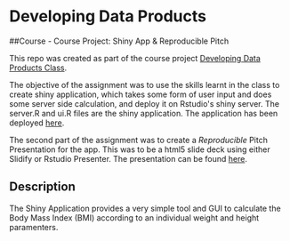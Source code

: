 # Developing Data Products 
##Course - Course Project: Shiny App & Reproducible Pitch

This repo was created as part of the course project [Developing Data Products Class](https://www.coursera.org/course/devdataprod).

The objective of the assignment was to use the skills learnt in the class to create shiny application, which takes some form of user input and does some server side calculation, and deploy it on Rstudio's shiny server. The server.R and ui.R files are the shiny application. The application has been deployed [here](https://filomena.shinyapps.io/BodyMassIndex/).

The second part of the assignment was to create a *Reproducible* Pitch Presentation for the app. This was to be a html5 slide deck using either Slidify or Rstudio Presenter. The presentation can be found [here](http://rpubs.com/Filomena71/192109).

## Description

The Shiny Application provides a very simple tool and GUI to calculate the Body Mass Index (BMI) according to an individual weight and  height paramenters.

